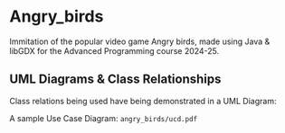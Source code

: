 # Angry_birds
Immitation of the popular video game Angry birds, made using Java &amp; libGDX for the Advanced Programming course 2024-25.

## UML Diagrams & Class Relationships
Class relations being used have being demonstrated in a UML Diagram:

A sample Use Case Diagram:
   `angry_birds/ucd.pdf`
